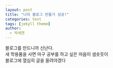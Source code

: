 ```yaml
---
layout: post
title: "나의 블로그 만들기 성공!"
categories: test
tags: [jekyll theme]
author:
  - 박세연
---
```


블로그를 만드니까 신난다. <br>
새 학용품을 사면 마구 공부를 하고 싶은 마음이 샘솟듯이 <br>
블로그에 열심히 글을 올려야겠다



